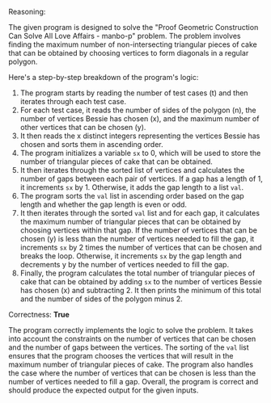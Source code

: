 Reasoning:

The given program is designed to solve the "Proof Geometric Construction Can Solve All Love Affairs - manbo-p" problem. The problem involves finding the maximum number of non-intersecting triangular pieces of cake that can be obtained by choosing vertices to form diagonals in a regular polygon.

Here's a step-by-step breakdown of the program's logic:

1. The program starts by reading the number of test cases (t) and then iterates through each test case.
2. For each test case, it reads the number of sides of the polygon (n), the number of vertices Bessie has chosen (x), and the maximum number of other vertices that can be chosen (y).
3. It then reads the x distinct integers representing the vertices Bessie has chosen and sorts them in ascending order.
4. The program initializes a variable `sx` to 0, which will be used to store the number of triangular pieces of cake that can be obtained.
5. It then iterates through the sorted list of vertices and calculates the number of gaps between each pair of vertices. If a gap has a length of 1, it increments `sx` by 1. Otherwise, it adds the gap length to a list `val`.
6. The program sorts the `val` list in ascending order based on the gap length and whether the gap length is even or odd.
7. It then iterates through the sorted `val` list and for each gap, it calculates the maximum number of triangular pieces that can be obtained by choosing vertices within that gap. If the number of vertices that can be chosen (y) is less than the number of vertices needed to fill the gap, it increments `sx` by 2 times the number of vertices that can be chosen and breaks the loop. Otherwise, it increments `sx` by the gap length and decrements y by the number of vertices needed to fill the gap.
8. Finally, the program calculates the total number of triangular pieces of cake that can be obtained by adding `sx` to the number of vertices Bessie has chosen (x) and subtracting 2. It then prints the minimum of this total and the number of sides of the polygon minus 2.

Correctness: **True**

The program correctly implements the logic to solve the problem. It takes into account the constraints on the number of vertices that can be chosen and the number of gaps between the vertices. The sorting of the `val` list ensures that the program chooses the vertices that will result in the maximum number of triangular pieces of cake. The program also handles the case where the number of vertices that can be chosen is less than the number of vertices needed to fill a gap. Overall, the program is correct and should produce the expected output for the given inputs.